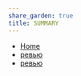 ```yaml
---
share_garden: true
title: SUMMARY
---
```

- [Home](index.md)
- [ревью](./Reviews/)
- [ревью](/Reviews/)
